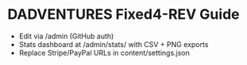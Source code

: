 # DADVENTURES Fixed4-REV Guide
- Edit via /admin (GitHub auth)
- Stats dashboard at /admin/stats/ with CSV + PNG exports
- Replace Stripe/PayPal URLs in content/settings.json
